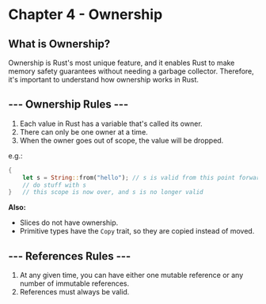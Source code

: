 # Chapter 4 - Ownership

## What is Ownership?

Ownership is Rust's most unique feature, and it enables Rust to make memory safety guarantees without needing a garbage collector. Therefore, it's important to understand how ownership works in Rust.

## --- Ownership Rules ---

1. Each value in Rust has a variable that's called its owner.
2. There can only be one owner at a time.
3. When the owner goes out of scope, the value will be dropped.

e.g.:

```rust
{
    let s = String::from("hello"); // s is valid from this point forward
    // do stuff with s
}   // this scope is now over, and s is no longer valid
```

**Also:**

- Slices do not have ownership.
- Primitive types have the `Copy` trait, so they are copied instead of moved.

## --- References Rules ---

1. At any given time, you can have either one mutable reference or any number of immutable references.
2. References must always be valid.
